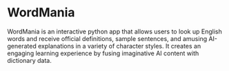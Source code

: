 # WordMania
WordMania is an interactive python app that allows users to look up English words and receive official definitions, sample sentences, and amusing AI-generated explanations in a variety of character styles. It creates an engaging learning experience by fusing imaginative AI content with dictionary data.
